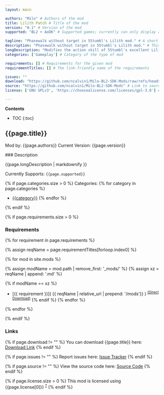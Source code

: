 ```yaml
---
layout: main

authors: "Milo" # Authors of the mod
title: Lilith Patch # Title of the mod
version: "0.1" # Version of the mod
supported: "BL2 + AoDK" # Supported games; currently can only display as "BL2", "BL2 + TPS", or "TPS"

tagline: "Phasewalk without target in 55tumbl's Lilith mod." # A short description of the mod itself.
description: "Phasewalk without target in 55tumbl's Lilith mod." # This is set in order to keep the SEO proper
longDescription: "Modifies the action skill of 55tumbl's excellent Lilith\nmod to work more like BL1 Lilith's Phasewalk.  You no\nlonger need a target in the crosshairs.\n\nBTW, this mod is a case study of how NOT to fix a problem..." # Description of what the mod can do
categories: ['Gameplay'] # Category of the type of mod

requirements: [] # Requirements for the given mod
requirementTitles: [] # The link-friendly name of the requirements

issues: ""
download: "https://github.com/ncalvin1/Milo-BL2-SDK-Mods/raw/refs/heads/main/LilithPatch/LilithPatch_v0.1.zip"
source: "https://github.com/ncalvin1/Milo-BL2-SDK-Mods" # Link to source code
license: ['GNU GPLv3', 'https://choosealicense.com/licenses/gpl-3.0'] # License name, link about the license from https://choosealicense.com/

---
```

**Contents**
* TOC
{:toc}

## {{page.title}}

Mod by: {{page.authors}}
Current Version: {{page.version}}

<p></p>
### Description

{{page.longDescription | markdownify }}

Currently Supports: `{{page.supported}}`

{% if page.categories.size > 0 %}
Categories:
{% for category in page.categories %}
  * [{{category}}](/types/{{category}})
{% endfor %}
<p></p>
{% endif %}

{% if page.requirements.size > 0 %}
### Requirements

{% for requirement in page.requirements %}

{% assign reqName = page.requirementTitles[forloop.index0] %}

{% for mod in site.mods %}

{% assign modName = mod.path | remove_first: '_mods/' %}
{% assign xz = reqName | append: '.md' %}

{% if modName == xz %}
* [{{ requirement }}]( {{ reqName | relative_url | prepend: '/mods'}} ) <sup>[(Direct Download)]({{mod.download}})</sup>
{% endif %}
{% endfor %}

{% endfor %}
<p></p>
{% endif %}

### Links

{% if page.download != "" %}
You can download {{page.title}} here: [Download Link]({{page.download}})
{% endif %}

{% if page.issues != "" %}
Report issues here: [Issue Tracker]({{page.issues}})
{% endif %}

{% if page.source != "" %}
View the source code here: [Source Code]({{page.source}})
{% endif %}

{% if page.license.size > 0 %}
This mod is licensed using {{page.license[0]}} <sup>[?]({{page.license[1]}})</sup>
{% endif %}
